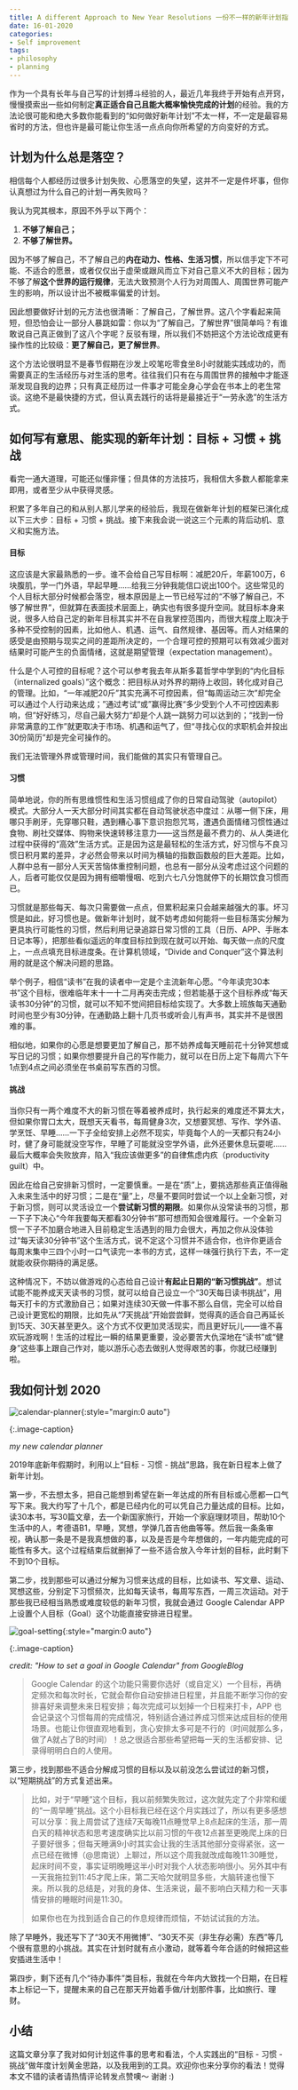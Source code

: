 ```yaml
---
title: A different Approach to New Year Resolutions 一份不一样的新年计划指南
date: 16-01-2020
categories: 
- Self improvement
tags: 
- philosophy
- planning
---
```




作为一个具有长年与自己写的计划搏斗经验的人，最近几年我终于开始有点开窍，慢慢摸索出一些如何制定**真正适合自己且能大概率愉快完成的计划**的经验。我的方法论很可能和绝大多数你能看到的“如何做好新年计划”不太一样，不一定是最容易省时的方法，但也许是最可能让你生活一点点向你所希望的方向变好的方式。



## 计划为什么总是落空？

相信每个人都经历过很多计划失败、心愿落空的失望，这并不一定是件坏事，但你认真想过为什么自己的计划一再失败吗？

我认为究其根本，原因不外乎以下两个：

1. **不够了解自己；**
2. **不够了解世界。**

因为不够了解自己，不了解自己的**内在动力、性格、生活习惯**，所以信手定下不可能、不适合的愿景，或者仅仅出于虚荣或跟风而立下对自己意义不大的目标；因为不够了解**这个世界的运行规律**，无法大致预测个人行为对周围人、周围世界可能产生的影响，所以设计出不被概率偏爱的计划。

因此想要做好计划的元方法也很清晰：了解自己，了解世界。这八个字看起来简短，但恐怕会让一部分人暴跳如雷：你以为“了解自己，了解世界”很简单吗？有谁敢说自己真正做到了这八个字呢？反驳有理，所以我们不妨把这个方法论改成更有操作性的比较级：**更了解自己，更了解世界**。



这个方法论很明显不是春节假期在沙发上咬笔吃零食坐8小时就能实践成功的，而需要真正的生活经历与对生活的思考。往往我们只有在与周围世界的接触中才能逐渐发现自我的边界；只有真正经历过一件事才可能全身心学会在书本上的老生常谈。这绝不是最快捷的方式，但认真去践行的话将是最接近于“一劳永逸”的生活方式。



## 如何写有意思、能实现的新年计划：目标 + 习惯 + 挑战

看完一通大道理，可能还似懂非懂；但具体的方法技巧，我相信大多数人都能拿来即用，或者至少从中获得灵感。

积累了多年自己的和从别人那儿学来的经验后，我现在做新年计划的框架已演化成以下三大步：目标 + 习惯 + 挑战。接下来我会说一说这三个元素的背后动机、意义和实施方法。

#### 目标

这应该是大家最熟悉的一步。谁不会给自己写目标啊：减肥20斤，年薪100万，6块腹肌，学一门外语，早起早睡……给我三分钟我能信口说出100个。这些常见的个人目标大部分时候都会落空，根本原因是上一节已经写过的“不够了解自己，不够了解世界”，但就算在表面技术层面上，确实也有很多提升空间。就目标本身来说，很多人给自己定的新年目标其实并不在自我掌控范围内，而很大程度上取决于多种不受控制的因素，比如他人、机遇、运气、自然规律、基因等。而人对结果的感受是由预期与现实之间的差距所决定的，一个合理可控的预期可以有效减少面对结果时可能产生的负面情绪，这就是期望管理（expectation management）。

什么是个人可控的目标呢？这个可以参考我去年从斯多葛哲学中学到的“内化目标（internalized goals）”这个概念：把目标从对外界的期待上收回，转化成对自己的管理。比如，“一年减肥20斤”其实充满不可控因素，但“每周运动三次”却完全可以通过个人行动来达成；”通过考试“或”赢得比赛“多少受到个人不可控因素影响，但”好好练习，尽自己最大努力“却是个人跳一跳努力可以达到的；“找到一份非常满意的工作”就更取决于市场、机遇和运气了，但“寻找心仪的求职机会并投出30份简历”却是完全可操作的。

我们无法管理外界或管理时间，我们能做的其实只有管理自己。

#### 习惯

简单地说，你的所有思维惯性和生活习惯组成了你的日常自动驾驶（autopilot）模式。大部分人一天大部分时间其实都在自动驾驶状态中度过：从哪一侧下床，用哪只手刷牙，先穿哪只鞋，遇到糟心事下意识抱怨咒骂，遭遇负面情绪习惯性通过食物、刷社交媒体、购物来快速转移注意力——这当然是最不费力的、从人类进化过程中获得的“高效”生活方式。正是因为这是最轻松的生活方式，好习惯与不良习惯日积月累的差异，才必然会带来以时间为横轴的指数函数般的巨大差距。比如，人群中总有一部分人天天苦恼体重控制问题，也总有一部分从没考虑过这个问题的人，后者可能仅仅是因为拥有细嚼慢咽、吃到六七八分饱就停下的长期饮食习惯而已。

习惯就是那些每天、每次只需要做一点点，但累积起来只会越来越强大的事。坏习惯是如此，好习惯也是。做新年计划时，就不妨考虑如何能将一些目标落实分解为更具执行可能性的习惯，然后利用记录追踪日常习惯的工具（日历、APP、手账本日记本等），把那些看似遥远的年度目标拉到现在就可以开始、每天做一点的尺度上，一点点填充目标进度条。在计算机领域，“Divide and Conquer”这个算法利用的就是这个解决问题的思路。

举个例子，相信“读书”在我的读者中一定是个主流新年心愿。“今年读完30本书”这个目标，很难临年末十一十二月再突击完成；但若能基于这个目标养成“每天读书30分钟”的习惯，就可以不知不觉间把目标给实现了。大多数上班族每天通勤时间也至少有30分钟，在通勤路上翻十几页书或听会儿有声书，其实并不是很困难的事。

相似地，如果你的心愿是想要更加了解自己，那不妨养成每天睡前花十分钟冥想或写日记的习惯；如果你想要提升自己的写作能力，就可以在日历上定下每周六下午1点到4点之间必须坐在书桌前写东西的习惯。

#### 挑战

当你只有一两个难度不大的新习惯在等着被养成时，执行起来的难度还不算太大，但如果你胃口太大，既想天天看书，每周健身3次，又想要冥想、写作、学外语、学烹饪、早睡……一下子全给安排上必然不现实，毕竟每个人的一天都只有24小时，健了身可能就没空写作，早睡了可能就没空学外语，此外还要休息玩耍呢……最后大概率会失败放弃，陷入“我应该做更多”的自律焦虑内疚（productivity guilt）中。

因此在给自己安排新习惯时，一定要慎重。一是在“质”上，要挑选那些真正值得融入未来生活中的好习惯；二是在“量”上，尽量不要同时尝试一个以上全新习惯，对于新习惯，则可以灵活设立一个**尝试新习惯的期限**。如果你从没常读书的习惯，那一下子下决心“今年我要每天都看30分钟书”那可想而知会很难履行。一个全新习惯一下子不加磨合地进入目前稳定生活遇到的阻力会很大，再加之你从没体验过“每天读30分钟书”这个生活方式，说不定这个习惯并不适合你，也许你更适合每周末集中三四个小时一口气读完一本书的方式，这样一味强行执行下去，不一定就能收获你期待的满足感。

这种情况下，不妨以做游戏的心态给自己设计**有起止日期的“新习惯挑战”**。想试试能不能养成天天读书的习惯，就可以给自己设立一个“30天每日读书挑战”，用每天打卡的方式激励自己；如果对连续30天做一件事不那么自信，完全可以给自己设计更宽松的期限，比如先从“7天挑战”开始尝尝鲜，觉得真的适合自己再延长到15天、30天甚至更久。这个方式不仅更加灵活现实，而且更好玩儿——谁不喜欢玩游戏啊！生活的过程比一瞬的结果更重要，没必要苦大仇深地在“读书”或“健身”这些事上跟自己作对，能以游乐心态去做别人觉得艰苦的事，你就已经赚到啦。



## 我如何计划 2020

![calendar-planner](../assets/images/calendar-planner.jpg){:style="margin:0 auto"}

{:.image-caption}

*my new calendar planner*

2019年底新年假期时，利用以上“目标 - 习惯 - 挑战”思路，我在新日程本上做了新年计划。

第一步，不去想太多，把自己能想到希望在新一年达成的所有目标或心愿都一口气写下来。我大约写了十几个，都是已经内化的可以凭自己力量达成的目标。比如，读30本书，写30篇文章，去一个新国家旅行，开始一个家庭理财项目，帮助10个生活中的人，考德语B1，早睡，冥想，学弹几首吉他曲等等。然后我一条条审视，确认那一条是不是我真想做的事，以及是否是今年想做的，一年内能完成的可能性有多大。这个过程结束后就删掉了一些不适合放入今年计划的目标，此时剩下不到10个目标。

第二步，找到那些可以通过分解为习惯来达成的目标，比如读书、写文章、运动、冥想这些，分别定下习惯频次，比如每天读书，每周写东西，一周三次运动。对于那些我已经相当熟悉或难度较低的新年习惯，我就会通过 Google Calendar APP 上设置个人目标（Goal）这个功能直接安排进日程里。



![goal-setting](../assets/images/set-goal-g-cal.gif){:style="margin:0 auto"}

{:.image-caption}

*credit: "How to set a goal in Google Calendar" from GoogleBlog*

> Google Calendar 的这个功能只需要你选好（或自定义）一个目标，再确定频次和每次时长，它就会帮你自动安排进日程里，并且能不断学习你的安排喜好来调整未来日程安排；每次完成可以划掉一个日程来打卡，APP 也会记录这个习惯每周的完成情况，特别适合通过养成习惯来达成目标的使用场景。也能让你很直观地看到，贪心安排太多可是不行的（时间就那么多，做了A就占了B的时间）！总之很适合那些希望把每一天的生活都安排、记录得明明白白的人使用。

第三步，找到那些不适合分解成习惯的目标以及以前没怎么尝试过的新习惯，以“短期挑战”的方式复述出来。

> 比如，对于“早睡”这个目标，我以前频繁失败过，这次就先定了个非常和缓的“一周早睡”挑战。这个小目标我已经在这个月实践过了，所以有更多感想可以分享：我上周尝试了连续7天每晚11点睡觉早上8点起床的生活，那一周白天的精神状态和思考速度确实比以前习惯的午夜12点甚至更晚爬上床的日子要好很多；但每天睡满9小时其实会让我的生活其他部分变得紧张，这一点已经在微博（@思南说）上聊过，所以这个周我就改成每晚11:30睡觉，起床时间不变，事实证明晚睡这半小时对我个人状态影响很小。另外其中有一天我拖拉到11:45才爬上床，第二天哈欠就明显多些，大脑转速也慢下来。所以我的总结是，对我的身体、生活来说，最不影响白天精力和一天事情安排的睡眠时间是11:30。
>
> 如果你也在为找到适合自己的作息规律而烦恼，不妨试试我的方法。

除了早睡外，我还写下了“30天不用微博”、“30天不买（非生存必需）东西”等几个很有意思的小挑战。其实在计划时就有点小激动，就等着今年合适的时候把这些安插进生活中！

第四步，剩下还有几个“待办事件”类目标，我就在今年内大致找一个日期，在日程本上标记一下，提醒未来的自己在那天开始着手做/计划那件事，比如旅行、理财。



## 小结

这篇文章分享了我对如何计划这件事的思考和看法，个人实践出的“目标 - 习惯 - 挑战”做年度计划黄金思路，以及我用到的工具。欢迎你也来分享你的看法！觉得本文不错的读者请热情评论转发点赞噢～ 谢谢 :)
